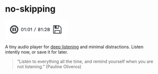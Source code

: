 # no-skipping

![](/src/img/demo.png)

A tiny audio player for [deep listening](https://en.wikipedia.org/wiki/Pauline_Oliveros#Deep_listening) and minimal distractions. Listen intently now, or save it for later.

> “Listen to everything all the time, and remind yourself when you are not listening.” (Pauline Oliveros)

